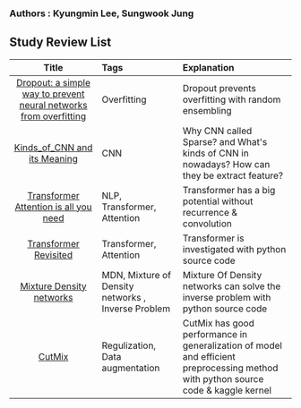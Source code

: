 ### Authors : Kyungmin Lee, Sungwook Jung

## Study Review List
|Title|Tags|Explanation|
|:------:|:---|:---|
|[Dropout: a simple way to prevent neural networks from overfitting](https://github.com/klee30810/ML-Study/blob/main/DL/Dropout%20A%20Simple%20Way%20to%20Prevent%20Neural%20Networks%20overfitting.md)|Overfitting|Dropout prevents overfitting with random ensembling|
|[Kinds_of_CNN and its Meaning](https://github.com/klee30810/ML-Study/blob/main/DL/Kinds_of_CNN%20and%20its%20Mean%20.md)|CNN|Why CNN called Sparse? and What's kinds of CNN in nowadays? How can they be extract feature?|
|[Transformer Attention is all you need](https://github.com/klee30810/ML-Study/blob/main/DL/Transformer%20Attention%20is%20All%20You%20Need.md)|NLP, Transformer, Attention|Transformer has a big potential without recurrence & convolution|
|[Transformer Revisited](https://github.com/klee30810/ML-Study/blob/main/DL/Transformer%20Revisited.md)|Transformer, Attention|Transformer is investigated with python source code|
|[Mixture Density networks](https://github.com/klee30810/ML-Study/blob/main/DL/Mixture%20Of%20Density%20Model/Mixture%20Of%20Density%20Model.md)|MDN, Mixture of Density networks , Inverse Problem |Mixture Of Density networks can solve the inverse problem with python source code|
|[CutMix](https://github.com/klee30810/ML-Study/blob/main/DL/CutMix/CutMix.md)|Regulization, Data augmentation |CutMix has good performance in generalization of model and efficient preprocessing method with python source code & kaggle kernel|


